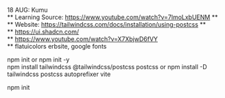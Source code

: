 18 AUG: Kumu <br>
** Learning Source: https://www.youtube.com/watch?v=7lmoLxbUENM ** <br>
** Website: https://tailwindcss.com/docs/installation/using-postcss ** <br>
** https://ui.shadcn.com/ <br>
** https://www.youtube.com/watch?v=X7XbjwD6fVY <br>
** flatuicolors erbsite, google fonts <br>

npm init or npm init -y <br>
npm install tailwindcss @tailwindcss/postcss postcss or npm install -D tailwindcss postcss autoprefixer vite 



npm init
